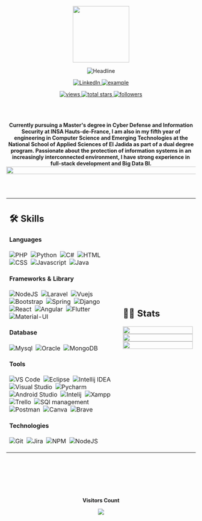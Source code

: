 <div>
    <div align=center>
<p align=center>
            <img src="https://media.giphy.com/media/WUlplcMpOCEmTGBtBW/giphy.gif" width="150">
        </p>
        <img src="https://readme-typing-svg.herokuapp.com?color=%236FDA44&size=30&center=true&vCenter=true&width=672&height=55&lines=Hi+there+I+am+Ayoub+RAKINE;Software+Engineer+|+Cybersecurity+Engineer;" alt="Headline" />
    </div>
    <div align=center>
        <p align=center>
            <a href="https://linkedin.com/in/ayoubrakine](https://www.linkedin.com/in/ayoub-rakine-112220249">
                <img alt="LinkedIn" title="Ayoub Rakine" src="https://img.shields.io/badge/LinkedIn-0077B5?style=for-the-badge&logo=linkedin&logoColor=white">
            </a>
            <a href="mailto:ayoubrrakine@gmail.com?subject=Github%20Contact&body=Hi%20Ayoub Rakine,">
                <img src="https://img.shields.io/badge/Gmail-D14836?style=for-the-badge&logo=gmail&logoColor=white" alt="example"/>
            </a>
        </p>
        <a href="https://github.com/ayoubrakine?tab=views">
            <img alt="views" title="View of my profile" src="https://komarev.com/ghpvc/?username=ab-talbi&label=Views&color=brightgreen&style=for-the-badge" />
        </a>
        <a href="https://github.com/ayoubrakine?tab=repositories&sort=stargazers">
            <img alt="total stars" title="Total stars on GitHub" src="https://custom-icon-badges.herokuapp.com/badge/dynamic/json?logo=star&color=212F3C&labelColor=566573&label=Stars&style=for-the-badge&query=%24.stars&url=https://api.github-star-counter.workers.dev/user/ab-talbi"/>
        </a>
        <a href="https://github.com/ayoubrakine?tab=followers">
            <img alt="followers" title="Follow me on Github" src="https://custom-icon-badges.herokuapp.com/github/followers/ab-talbi?color=23960c&labelColor=188207&style=for-the-badge&logo=person-add&label=Followers&logoColor=white"/>
        </a>
    </div>
    <br>
    <br>
    <br>
    <div align=center>
        <p>
            <strong>
               Currently pursuing a Master's degree in Cyber Defense and Information Security at INSA Hauts-de-France, I am also in my fifth year of engineering in Computer Science and Emerging Technologies at the National School of Applied Sciences of El Jadida as part of a dual degree program. Passionate about the protection of information systems in an increasingly interconnected environment, I have strong experience in full-stack development and Big Data BI.
                <img src="https://i.imgur.com/dBaSKWF.gif" height="20" width="1000">
            </strong>
        </p>
    </div>
    </br>
    <div align=center>
<!--     <h1>🛠️ My Skills</h1> -->
</br>


<table width="100%" >

 <tr>
    <td width="60%">
     
## 🛠 Skills

#### Languages

![PHP](https://img.shields.io/badge/PHP-777BB4?style=for-the-badge&logo=php&logoColor=white)&nbsp;
![Python](https://img.shields.io/badge/python-3670A0?style=for-the-badge&logo=python&logoColor=ffdd54)&nbsp;
![C#](https://img.shields.io/badge/C%23-239120?style=for-the-badge&logo=c-sharp&logoColor=white)&nbsp;
![HTML](https://img.shields.io/badge/HTML-239120?style=for-the-badge&logo=html5&logoColor=white)&nbsp;
![CSS](https://img.shields.io/badge/CSS-239120?&style=for-the-badge&logo=css3&logoColor=white)&nbsp;
![Javascript](https://img.shields.io/badge/JavaScript-F7DF1E?style=for-the-badge&logo=javascript&logoColor=black)&nbsp;
![Java](https://img.shields.io/badge/Java-ED8B00?style=for-the-badge&logo=java&logoColor=white)&nbsp;

#### Frameworks &  Library
![NodeJS](https://img.shields.io/badge/Node.js-43853D?style=for-the-badge&logo=node.js&logoColor=white)&nbsp;
![Laravel](https://img.shields.io/badge/Laravel-FF2D20?style=for-the-badge&logo=laravel&logoColor=white)&nbsp;
![Vuejs](https://img.shields.io/badge/Vue.js-35495E?style=for-the-badge&logo=vue.js&logoColor=4FC08D)&nbsp;&nbsp;
![Bootstrap](https://img.shields.io/badge/Bootstrap-563D7C?style=for-the-badge&logo=bootstrap&logoColor=white)&nbsp;
![Spring](https://img.shields.io/badge/spring-%236DB33F.svg?style=for-the-badge&logo=spring&logoColor=white)&nbsp;
![Django](https://img.shields.io/badge/django-%23092E20.svg?style=for-the-badge&logo=django&logoColor=white)&nbsp;
![React](https://img.shields.io/badge/react-%2320232a.svg?style=for-the-badge&logo=react&logoColor=%2361DAFB)&nbsp;
![Angular](https://img.shields.io/badge/Angular-DD0031?style=for-the-badge&logo=angular&logoColor=white)&nbsp;
![Flutter](https://img.shields.io/badge/Flutter-02569B?style=for-the-badge&logo=flutter&logoColor=white)&nbsp;
![Material-UI](https://img.shields.io/badge/Material--UI-0081CB?style=for-the-badge&logo=material-ui&logoColor=white)&nbsp;

#### Database
     
![Mysql](https://img.shields.io/badge/MySQL-00000F?style=for-the-badge&logo=mysql&logoColor=white)&nbsp;
![Oracle](https://img.shields.io/badge/Oracle-F80000?style=for-the-badge&logo=oracle&logoColor=black)&nbsp;
![MongoDB](https://img.shields.io/badge/MongoDB-4EA94B?style=for-the-badge&logo=mongodb&logoColor=white)&nbsp;
     
     
     
#### Tools

![VS Code](https://img.shields.io/badge/Visual_Studio_Code-0078D4?style=for-the-badge&logo=visual%20studio%20code&logoColor=white)&nbsp;
![Eclipse](https://img.shields.io/badge/Eclipse-2C2255?style=for-the-badge&logo=eclipse&logoColor=white)&nbsp;
![Intellij IDEA](https://img.shields.io/badge/IntelliJ_IDEA-000000.svg?style=for-the-badge&logo=intellij-idea&logoColor=white)&nbsp;
![Visual Studio](https://img.shields.io/badge/Visual_Studio-5C2D91?style=for-the-badge&logo=visual%20studio&logoColor=white)&nbsp;
![Pycharm](https://img.shields.io/badge/PyCharm-000000.svg?&style=for-the-badge&logo=PyCharm&logoColor=white)&nbsp;
![Android Studio](https://img.shields.io/badge/Android_Studio-3DDC84?style=for-the-badge&logo=android-studio&logoColor=white)&nbsp;
![Intelij](https://img.shields.io/badge/IntelliJ_IDEA-000000.svg?style=for-the-badge&logo=intellij-idea&logoColor=white)&nbsp;
![Xampp](https://img.shields.io/badge/Apache-D22128?style=for-the-badge&logo=Apache&logoColor=white)&nbsp;
![Trello](https://img.shields.io/badge/Trello-0052CC?style=for-the-badge&logo=trello&logoColor=white)&nbsp;
![SQl management](https://img.shields.io/badge/Microsoft_SQL_Server-CC2927?style=for-the-badge&logo=microsoft-sql-server&logoColor=white)&nbsp;
![Postman](https://img.shields.io/badge/Postman-FF6C37?style=for-the-badge&logo=Postman&logoColor=white)&nbsp;
![Canva](https://img.shields.io/badge/Canva-%2300C4CC.svg?&style=for-the-badge&logo=Canva&logoColor=white)&nbsp;
![Brave](https://img.shields.io/badge/Brave-FF1B2D?style=for-the-badge&logo=Brave&logoColor=white)&nbsp;




#### Technologies

![Git](https://img.shields.io/badge/-Git-05122A?style=flat&logo=git)&nbsp;
![Jira](https://img.shields.io/badge/Jira-0052CC?style=for-the-badge&logo=Jira&logoColor=white)&nbsp;
![NPM](https://img.shields.io/badge/npm-CB3837?style=flat&logo=npm&logoColor=white)&nbsp;
![NodeJS](https://img.shields.io/badge/node.js-6DA55F?style=for-the-badge&logo=node.js&logoColor=white)

<!-- ![PyPI](https://img.shields.io/badge/pypi-3775A9?style=flat&logo=pypi&logoColor=white)&nbsp; -->


</td>
    <td>
  
  
## 📄📜 Stats

<p align="center">
  <img width="100%" src="https://github-readme-stats.vercel.app/api?username=ayoubrakine&theme=algolia&show_icons=true&bg_color=transparent&title_color=navy&text_color=black" />
 </br>
  <img width="100%" src="https://github-readme-streak-stats.herokuapp.com/?user=ayoubrakine"/>
 </br>
  <img width="100%" src="https://github-readme-stats.vercel.app/api/top-langs/?username=ayoubrakine&exclude_repo=Portfolio,HomePal&langs_count=7&layout=compact&bg_color=transparent" />
</p>
     
  </td>
 </tr>
</table>

<br />


</br>

<!--
<details>
  <summary> <h3> Post Links </h3> </summary>
  </br>
  <a href = "#" > <img src = "https://img.shields.io/static/v1?message=QnA&logo=StackOverflow&labelColor=F58025&color=white&logoColor=white&label=Stack%20Overflow&style=plastic"/></a> 
 <a href = "#" > <img src = "https://img.shields.io/static/v1?message=Communinty&logo=dev.to&labelColor=0A0A0A&color=white&logoColor=white&label=dev.to&style=plastic"/></a>
 <a href = "#" > <img src = "https://img.shields.io/static/v1?message=Blog%20Post&logo=GeeksforGeeks&labelColor=2F8D46&color=white&logoColor=white&label=gfg&style=plastic"/></a>
 <a href = "#" > <img src = "https://img.shields.io/static/v1?message=Articles&logo=Medium&labelColor=000000&color=white&logoColor=white&label=Medium&style=plastic"/></a>
</details>
-->

<!--

# Featured Repositories 🚀


<img width="32%" src="https://github-readme-stats.vercel.app/api/pin/?username=NejmeddineAbdellah&repo=RealTime-TwitterDataAnalysis&theme=swift"/> &nbsp; <img width="32%" src="https://github-readme-stats.vercel.app/api/pin/?username=abdonajm&repo=News-Accumulator&theme=buefy"/> &nbsp; <img width="32%" src="https://github-readme-stats.vercel.app/api/pin/?username=NejmeddineAbdellah&repo=JS-DOM-Snippets&theme=vue"/>

<img width="30%" src="https://github-readme-stats.vercel.app/api/pin/?username=NejmeddineAbdellah&repo=IPL-Statistical-Analysis&theme=moltack&title_color=000000"/>

<img width="30%" src = "https://github-readme-stats.vercel.app/api/pin/?username=NejmeddineAbdellah&repo=Gamer-Hub"/>

<img width="30%" src="https://github-readme-stats.vercel.app/api/pin/?username=NejmeddineAbdellah&repo=Tech-Vision"/>

<img width="30%" src="https://github-readme-stats.vercel.app/api/pin/?username=NejmeddineAbdellah&repo=HomePal&theme=vue"/>

<img width="30%" src="https://github-readme-stats.vercel.app/api/pin/?username=NejmeddineAbdellah&repo=Directory-Tree-Generator&theme=apprentice"/>
 

-->

</br>
</br>



</br>
 </br>
 



<div align="center">
 <b style = {font-weight: 600}>Visitors Count</b>

<p align="center"><img align="center" src="https://profile-counter.glitch.me/{ayoubrakine}/count.svg" /></p> 
<br>
</div>



</br>
